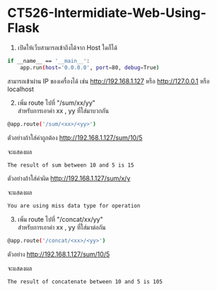 # CT526-Intermidiate-Web-Using-Flask

1. เปิดให้เว็บสามารถเข้าถึงได้จาก Host ใดก็ได้
```bash
if __name__ == '__main__':
    app.run(host='0.0.0.0', port=80, debug=True)
```
สามารถเข้าผ่าน IP ของเครื่องได้ เช่น
http://192.168.1.127 หรือ http://127.0.0.1 หรือ localhost

2. เพิ่ม route ไปที่ "/sum/xx/yy"     
สำหรับการเอาค่า xx , yy ที่ใส่มาบวกกัน
```bash
@app.route('/sum/<xx>/<yy>')
```
ตัวอย่างถ้าใส่ค่าถูกต้อง
http://192.168.1.127/sum/10/5

จะแสดงผล
```bash
The result of sum between 10 and 5 is 15
```

ตัวอย่างถ้าใส่ค่าผิด
http://192.168.1.127/sum/x/y

จะแสดงผล
```bash
You are using miss data type for operation
```

3. เพิ่ม route ไปที่ "/concat/xx/yy"  
สำหรับการเอาค่า xx , yy ที่ใส่มาต่อกัน
```bash
@app.route('/concat/<xx>/<yy>')
```

ตัวอย่าง
http://192.168.1.127/sum/10/5

จะแสดงผล
```bash
The result of concatenate between 10 and 5 is 105
```